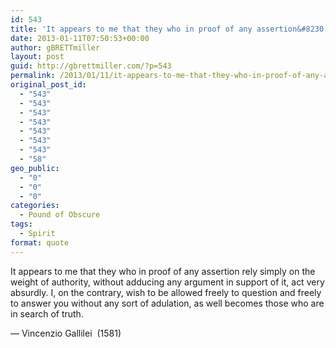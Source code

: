 ```yaml
---
id: 543
title: 'It appears to me that they who in proof of any assertion&#8230;'
date: 2013-01-11T07:50:53+00:00
author: gBRETTmiller
layout: post
guid: http://gbrettmiller.com/?p=543
permalink: /2013/01/11/it-appears-to-me-that-they-who-in-proof-of-any-assertion/
original_post_id:
  - "543"
  - "543"
  - "543"
  - "543"
  - "543"
  - "543"
  - "543"
  - "58"
geo_public:
  - "0"
  - "0"
  - "0"
categories:
  - Pound of Obscure
tags:
  - Spirit
format: quote
---
```

It appears to me that they who in proof of any assertion rely simply on the weight of authority, without adducing any argument in support of it, act very absurdly. I, on the contrary, wish to be allowed freely to question and freely to answer you without any sort of adulation, as well becomes those who are in search of truth.

&#8212; Vincenzio Gallilei  (1581)